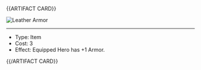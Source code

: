 <!-- ======================================

How to Contribute: https://ggs.wiki/r/howto

Artifact-specific info: https://github.com/GGS-ORG/artifact/blob/master/README.md

====================================== -->


{{ARTIFACT CARD}}

<!-- Card image goes here. -->

![Leather Armor](https://i.imgur.com/nInX6SE.jpg)

---

<!-- Card description goes here. -->

* Type: Item
* Cost: 3
* Effect: Equipped Hero has +1 Armor.

{{/ARTIFACT CARD}}

